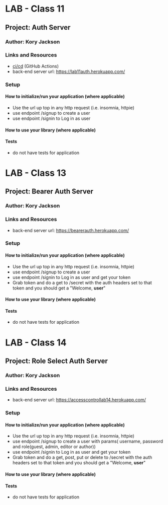 # LAB - Class 11

## Project: Auth Server

### Author: Kory Jackson

### Links and Resources

- [ci/cd](http://xyz.com) (GitHub Actions)
- back-end server url: https://lab11auth.herokuapp.com/

### Setup

#### How to initialize/run your application (where applicable)

- Use the url up top in any http request (i.e. insomnia, httpie)
- use endpoint /signup to create a user
- use endpoint /signin to Log in as user


#### How to use your library (where applicable)

#### Tests

- do not have tests for application

# LAB - Class 13

## Project: Bearer Auth Server

### Author: Kory Jackson

### Links and Resources

- back-end server url: https://bearerauth.herokuapp.com/

### Setup

#### How to initialize/run your application (where applicable)

- Use the url up top in any http request (i.e. insomnia, httpie)
- use endpoint /signup to create a user
- use endpoint /signin to Log in as user and get your token
- Grab token and do a get to /secret with the auth headers set to that token and you should get a "Welcome, **user**"


#### How to use your library (where applicable)

#### Tests

- do not have tests for application

# LAB - Class 14

## Project: Role Select Auth Server

### Author: Kory Jackson

### Links and Resources

- back-end server url: https://accesscontrollab14.herokuapp.com/

### Setup

#### How to initialize/run your application (where applicable)

- Use the url up top in any http request (i.e. insomnia, httpie)
- use endpoint /signup to create a user with params( username, password and role(guest, admin, editor or author))
- use endpoint /signin to Log in as user and get your token
- Grab token and do a get, post, put or delete to /secret with the auth headers set to that token and you should get a "Welcome, **user**"


#### How to use your library (where applicable)

#### Tests

- do not have tests for application
